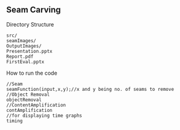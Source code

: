 ## Seam Carving
Directory Structure

    src/
    seamImages/
    OutputImages/
    Presentation.pptx
    Report.pdf
    FirstEval.pptx

How to run the code

    //Seam
    seamFunction(input,x,y);//x and y being no. of seams to remove
    //Object Removal
    objectRemoval
    //ContentAmplification
    contAmplification
    //for displaying time graphs
    timing
